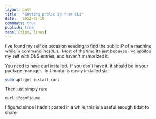 ```yaml
---
layout: post
title:  "Getting public ip from CLI"
date:   2012-05-16
comments: true
publish: true
tags: [tips, linux]
---
```

I've found my self on occasion needing to find the public IP of a machine while in commandline(CLI).  Most of the time its just because i've spoiled my self with DNS entries, and haven't memorized it.  

<!--excerpt-->

You need to have curl installed.  If you don't have it, it should be in your package manager.  In Ubuntu its easily installed via:

```Bash
sudo apt-get install curl
```


Then just simply run:  

```Bash
curl ifconfig.me
```

I figured since I hadn't posted in a while, this is a useful enough tidbit to share.
